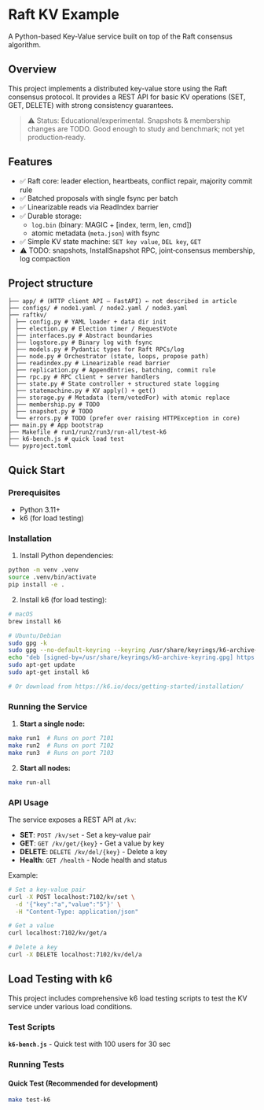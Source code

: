 # Raft KV Example

A Python-based Key-Value service built on top of the Raft consensus algorithm.

## Overview

This project implements a distributed key-value store using the Raft consensus protocol. It provides a REST API for basic KV operations (SET, GET, DELETE) with strong consistency guarantees.

> ⚠️ Status: Educational/experimental. Snapshots & membership changes are TODO. Good enough to study and benchmark; not yet production‑ready.

## Features

- ✅ Raft core: leader election, heartbeats, conflict repair, majority commit rule
- ✅ Batched proposals with single fsync per batch
- ✅ Linearizable reads via ReadIndex barrier
- ✅ Durable storage:
  - `log.bin` (binary: MAGIC + [index, term, len, cmd])
  - atomic metadata (`meta.json`) with fsync
- ✅ Simple KV state machine: `SET key value`, `DEL key`, `GET`
- ⚠️ TODO: snapshots, InstallSnapshot RPC, joint‑consensus membership, log compaction

## Project structure
```
├── app/ # (HTTP client API – FastAPI) ← not described in article
├── configs/ # node1.yaml / node2.yaml / node3.yaml
├── raftkv/
│ ├── config.py # YAML loader + data dir init
│ ├── election.py # Election timer / RequestVote
│ ├── interfaces.py # Abstract boundaries
│ ├── logstore.py # Binary log with fsync
│ ├── models.py # Pydantic types for Raft RPCs/log
│ ├── node.py # Orchestrator (state, loops, propose path)
│ ├── readindex.py # Linearizable read barrier
│ ├── replication.py # AppendEntries, batching, commit rule
│ ├── rpc.py # RPC client + server handlers
│ ├── state.py # State controller + structured state logging
│ ├── statemachine.py # KV apply() + get()
│ ├── storage.py # Metadata (term/votedFor) with atomic replace
│ ├── membership.py # TODO
│ ├── snapshot.py # TODO
│ └── errors.py # TODO (prefer over raising HTTPException in core)
├── main.py # App bootstrap
├── Makefile # run1/run2/run3/run-all/test-k6
├── k6-bench.js # quick load test
└── pyproject.toml
```


## Quick Start

### Prerequisites

- Python 3.11+
- k6 (for load testing)

### Installation

1. Install Python dependencies:
```bash
python -m venv .venv
source .venv/bin/activate
pip install -e .
```

2. Install k6 (for load testing):
```bash
# macOS
brew install k6

# Ubuntu/Debian
sudo gpg -k
sudo gpg --no-default-keyring --keyring /usr/share/keyrings/k6-archive-keyring.gpg --keyserver hkp://keyserver.ubuntu.com:80 --recv-keys C5AD17C747E3415A3642D57D77C6C491D6AC1D69
echo "deb [signed-by=/usr/share/keyrings/k6-archive-keyring.gpg] https://dl.k6.io/deb stable main" | sudo tee /etc/apt/sources.list.d/k6.list
sudo apt-get update
sudo apt-get install k6

# Or download from https://k6.io/docs/getting-started/installation/
```

### Running the Service

1. **Start a single node:**
```bash
make run1  # Runs on port 7101
make run2  # Runs on port 7102
make run3  # Runs on port 7103
```

2. **Start all nodes:**
```bash
make run-all
```

### API Usage

The service exposes a REST API at `/kv`:

- **SET**: `POST /kv/set` - Set a key-value pair
- **GET**: `GET /kv/get/{key}` - Get a value by key
- **DELETE**: `DELETE /kv/del/{key}` - Delete a key
- **Health**: `GET /health` - Node health and status

Example:
```bash
# Set a key-value pair
curl -X POST localhost:7102/kv/set \
  -d '{"key":"a","value":"5"}' \
  -H "Content-Type: application/json"

# Get a value
curl localhost:7102/kv/get/a

# Delete a key
curl -X DELETE localhost:7102/kv/del/a
```

## Load Testing with k6

This project includes comprehensive k6 load testing scripts to test the KV service under various load conditions.

### Test Scripts

**`k6-bench.js`** - Quick test with 100 users for 30 sec

### Running Tests

#### Quick Test (Recommended for development)
```bash
make test-k6
```
